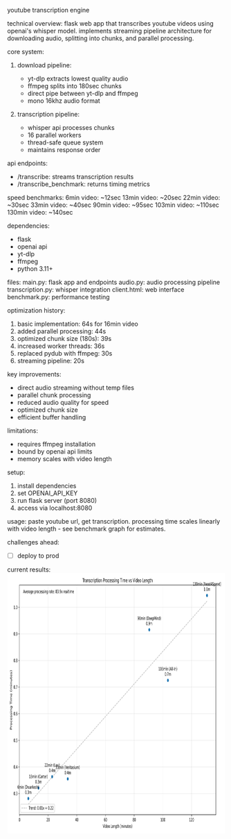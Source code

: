 youtube transcription engine

technical overview:
flask web app that transcribes youtube videos using openai's whisper model. implements streaming pipeline architecture for downloading audio, splitting into chunks, and parallel processing.

core system:

1. download pipeline:

   - yt-dlp extracts lowest quality audio
   - ffmpeg splits into 180sec chunks
   - direct pipe between yt-dlp and ffmpeg
   - mono 16khz audio format

2. transcription pipeline:
   - whisper api processes chunks
   - 16 parallel workers
   - thread-safe queue system
   - maintains response order

api endpoints:

- /transcribe: streams transcription results
- /transcribe_benchmark: returns timing metrics

speed benchmarks:
6min video: ~12sec
13min video: ~20sec
22min video: ~30sec
33min video: ~40sec
90min video: ~95sec
103min video: ~110sec
130min video: ~140sec

dependencies:

- flask
- openai api
- yt-dlp
- ffmpeg
- python 3.11+

files:
main.py: flask app and endpoints
audio.py: audio processing pipeline
transcription.py: whisper integration
client.html: web interface
benchmark.py: performance testing

optimization history:

1. basic implementation: 64s for 16min video
2. added parallel processing: 44s
3. optimized chunk size (180s): 39s
4. increased worker threads: 36s
5. replaced pydub with ffmpeg: 30s
6. streaming pipeline: 20s

key improvements:

- direct audio streaming without temp files
- parallel chunk processing
- reduced audio quality for speed
- optimized chunk size
- efficient buffer handling

limitations:

- requires ffmpeg installation
- bound by openai api limits
- memory scales with video length

setup:

1. install dependencies
2. set OPENAI_API_KEY
3. run flask server (port 8080)
4. access via localhost:8080

usage:
paste youtube url, get transcription. processing time scales linearly with video length - see benchmark graph for estimates.

challenges ahead:

- [ ] deploy to prod

current results:
<img src="./static/processing_times.png" height="600" />
